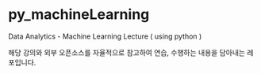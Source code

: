 # py_machineLearning

Data Analytics - Machine Learning Lecture ( using python )

해당 강의와 외부 오픈소스를 자율적으로 참고하여 연습, 수행하는 내용을 담아내는 레포입니다.
